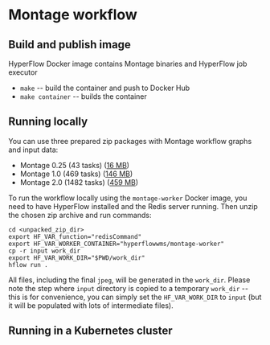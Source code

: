 # Montage workflow

## Build and publish image
HyperFlow Docker image contains Montage binaries and HyperFlow job executor
- `make` -- build the container and push to Docker Hub
- `make container` -- builds the container

## Running locally

You can use three prepared zip packages with Montage workflow graphs and input data:
- Montage 0.25 (43 tasks) ([16 MB](https://docs.google.com/uc?export=download&id=1qlK2Y0xY2vKaV8StSPKD9hpVNvmH_bJv))
- Montage 1.0 (469 tasks) ([146 MB](https://docs.google.com/uc?export=download&id=17Q59X1b8kQKiLQXC2JUNokOg8o0qRTRO))
- Montage 2.0 (1482 tasks) ([459 MB](https://docs.google.com/uc?export=download&id=1SbzN_KVE-xXXEgqW_z21pTYykx9VFtv6))

To run the workflow locally using the `montage-worker` Docker image, you need to have HyperFlow installed and the Redis server running. Then unzip the chosen zip archive and run commands:

```
cd <unpacked_zip_dir>
export HF_VAR_function="redisCommand"
export HF_VAR_WORKER_CONTAINER="hyperflowwms/montage-worker" 
cp -r input work_dir
export HF_VAR_WORK_DIR="$PWD/work_dir"
hflow run .
```
All files, including the final `jpeg`, will be generated in the `work_dir`. Please note the step where `input` directory is copied to a temporary `work_dir` -- this is for convenience, you can simply set the `HF_VAR_WORK_DIR` to `input` (but it will be populated with lots of intermediate files).

## Running in a Kubernetes cluster
